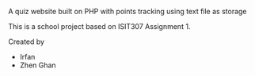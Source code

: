 A quiz website built on PHP with points tracking using text file as storage

This is a school project based on ISIT307 Assignment 1. 

Created by 
- Irfan
- Zhen Ghan
